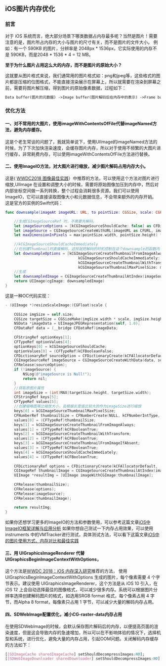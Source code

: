 ## iOS图片内存优化

### 前言

对于 iOS 系统而言，绝大部分场景下哪类数据占内存最多呢？当然是图片！需要注意的是，图片所占内存的大小与图片的尺寸有关，而不是图片的文件大小。
 例如：有一个 590KB 的图片，分辨率是 2048px * 1536px，它实际使用的内存不是 590KB，而是2048 * 1536 * 4 = 12 MB。

**至于为什么图片占用这么大的内存，而不是图片的原始大小？**

这就要从图片格式来说，我们通常用的图片格式如：png和jpeg等，这些格式的图片都是压缩的位图格式，不能直接渲染展示在屏幕上，所以就需要在渲染到屏幕之前，需要将图片解压缩，得到图片的原始像素数据，过程如下：

```php
Data buffer(图片的元数据) ->Image buffer(图片解码后在内存中的表示) ->Frame buffer(代表了一帧在内存中的表示) 
```

### 优化方法

#### 一、对不常用的大图片，使用imageWithContentsOfFile代替imageNamed方法，避免内存缓存。

这是个老生常谈的问题了，我就简单说下，使用UIImage的imageNamed方法的时候，为了下次加快渲染速度，会缓存图片内存，所以对于使用不频繁的大图片进行缓存，非常耗费内存，可以使用imageWithContentsOfFile方法进行替换。

#### 二、使用ImageIO方法，对大图片进行缩放，减少图片解码占用内存大小。

这是( [WWDC2018 图像最佳实践](https://links.jianshu.com/go?to=https%3A%2F%2Fjuejin.im%2Fpost%2F5b1a7c2c5188257d5a30c820)）中推荐的方法，可以使用这个方法对图片进行缩放,UIImage 在设置和调整大小的时候，需要将原始图像加压到内存中，然后对内部坐标空间做一系列转换，整个过程会消耗很多资源。我们可以使用 ImageIO，它可以直接读取图像大小和元数据信息，不会带来额外的内存开销。
 这是官方的实例的Swift代码：

```swift
func downsample(imageAt imageURL: URL, to pointSize: CGSize, scale: CGFloat) -> UIImage {

    //生成CGImageSourceRef 时，不需要先解码。
    let imageSourceOptions = [kCGImageSourceShouldCache: false] as CFDictionary
    let imageSource = CGImageSourceCreateWithURL(imageURL as CFURL, imageSourceOptions)!
    let maxDimensionInPixels = max(pointSize.width, pointSize.height) * scale
    
    //kCGImageSourceShouldCacheImmediately 
    //在创建Thumbnail时直接解码，这样就把解码的时机控制在这个downsample的函数内
    let downsampleOptions = [kCGImageSourceCreateThumbnailFromImageAlways: true,
                                 kCGImageSourceShouldCacheImmediately: true,
                                 kCGImageSourceCreateThumbnailWithTransform: true,
                                 kCGImageSourceThumbnailMaxPixelSize: maxDimensionInPixels] as CFDictionary
    //生成
    let downsampledImage = CGImageSourceCreateThumbnailAtIndex(imageSource, 0, downsampleOptions)!
    return UIImage(cgImage: downsampledImage)
}
```

这是一种OC代码实现：

```objectivec
- (UIImage *)resizeScaleImage:(CGFloat)scale {
    
    CGSize imgSize = self.size;
    CGSize targetSize = CGSizeMake(imgSize.width * scale, imgSize.height * scale);
    NSData *imageData = UIImageJPEGRepresentation(self, 1.0);
    CFDataRef data = (__bridge CFDataRef)imageData;
    
    CFStringRef optionKeys[1];
    CFTypeRef optionValues[4];
    optionKeys[0] = kCGImageSourceShouldCache;
    optionValues[0] = (CFTypeRef)kCFBooleanFalse;
    CFDictionaryRef sourceOption = CFDictionaryCreate(kCFAllocatorDefault, (const void **)optionKeys, (const void **)optionValues, 1, &kCFTypeDictionaryKeyCallBacks, &kCFTypeDictionaryValueCallBacks);
    CGImageSourceRef imageSource = CGImageSourceCreateWithData(data, sourceOption);
    CFRelease(sourceOption);
    if (!imageSource) {
        NSLog(@"imageSource is Null!");
        return nil;
    }
    //获取原图片属性
    int imageSize = (int)MAX(targetSize.height, targetSize.width);
    CFStringRef keys[5];
    CFTypeRef values[5];
    //创建缩略图等比缩放大小，会根据长宽值比较大的作为imageSize进行缩放
    keys[0] = kCGImageSourceThumbnailMaxPixelSize;
    CFNumberRef thumbnailSize = CFNumberCreate(NULL, kCFNumberIntType, &imageSize);
    values[0] = (CFTypeRef)thumbnailSize;
    keys[1] = kCGImageSourceCreateThumbnailFromImageAlways;
    values[1] = (CFTypeRef)kCFBooleanTrue;
    keys[2] = kCGImageSourceCreateThumbnailWithTransform;
    values[2] = (CFTypeRef)kCFBooleanTrue;
    keys[3] = kCGImageSourceCreateThumbnailFromImageIfAbsent;
    values[3] = (CFTypeRef)kCFBooleanTrue;
    keys[4] = kCGImageSourceShouldCacheImmediately;
    values[4] = (CFTypeRef)kCFBooleanTrue;
    
    CFDictionaryRef options = CFDictionaryCreate(kCFAllocatorDefault, (const void **)keys, (const void **)values, 4, &kCFTypeDictionaryKeyCallBacks, &kCFTypeDictionaryValueCallBacks);
    CGImageRef thumbnailImage = CGImageSourceCreateThumbnailAtIndex(imageSource, 0, options);
    UIImage *resultImg = [UIImage imageWithCGImage:thumbnailImage];
    
    CFRelease(thumbnailSize);
    CFRelease(options);
    CFRelease(imageSource);
    CFRelease(thumbnailImage);
    
    return resultImg;
}
```

如果你还想学习更多的ImageIO的方法和参数使用，可以参考这篇文章[iOS中ImageIO框架详解与应用分析](https://links.jianshu.com/go?to=https%3A%2F%2Fmy.oschina.net%2Fu%2F2340880%2Fblog%2F838680)
如果你想自己测试一下内存占用效果，可以使用instruments 中的VMTracker进行测试，具体测试方法，可以看下这篇文章[iOS中的图片使用方式、内存对比和最佳实践](https://links.jianshu.com/go?to=https%3A%2F%2Fjuejin.im%2Fpost%2F5b2ddfa7e51d4553156be305)

#### 三、用 UIGraphicsImageRenderer 代替 UIGraphicsBeginImageContextWithOptions，

这个方法是[WWDC 2018：iOS 内存深入研究](https://links.jianshu.com/go?to=https%3A%2F%2Fjuejin.im%2Fpost%2F5b23dafee51d4558e03cbf4f%23heading-25)推荐的方法，
 使用 UIGraphicsBeginImageContextWithOptions 生成的图片，每个像素需要 4 个字节表示。建议使用 UIGraphicsImageRenderer，这个方法是从 iOS 10 引入，在 iOS 12 上会自动选择最佳的图像格式，可以减少很多内存。系统可以根据图片分辨率选择创建解码图片的格式，如选用SRGB format 格式，每个像素占用 4 字节，而Alpha 8 format，每像素只占用 1 字节，可以减少大量的解码内存占用。

#### 四、SDWebImage配置优化，减小CG-raster-data内存占用

在使用SDWebImage的时候，会默认保存图片解码后的内存，以便提高页面的渲染速度，但是这会导致内存的急速增加，所以可以在不影响体验的情况下，选择机型和系统，进行优化，避免大量的内存占用，引起OOM问题。关闭解码内存缓存的方法如下：

```css
[[SDImageCache sharedImageCache] setShouldDecompressImages:NO];
[[SDWebImageDownloader sharedDownloader] setShouldDecompressImages:NO];
```